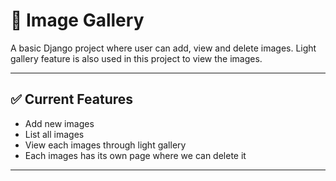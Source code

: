 # 📝 Image Gallery

A basic Django project where user can add, view and delete images. 
Light gallery feature is also used in this project to view the images.

---

## ✅ Current Features

- Add new images
- List all images
- View each images through light gallery
- Each images has its own page where we can delete it

---